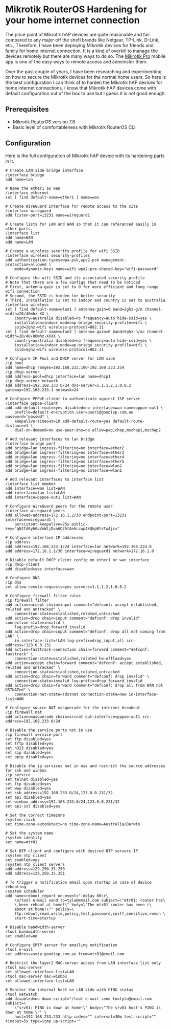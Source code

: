 # Mikrotik RouterOS Hardening for your home internet connection

The price point of Mikrotik hAP devices are quite reasonable and fair compared to any major off the shefl brands like Netgear, TP-Link, D-Link, etc., Therefore, I have been deploying Mikrotik devices for friends and family for home internet connection. It is a kind of overkill to manage the devices remotely but there are many ways to do so. The [Mikrotik Pro](https://play.google.com/store/apps/details?id=com.mikrotik.android.tikapp\&hl=en\&gl=US\&pli=1) mobile app is one of the easy ways to remote access and administer them.&#x20;

Over the past couple of years, I have been researching and experimenting on how to secure the Mikrotik devices for the normal home users. So here is the best configuration I can think of to harden the Mikrotik hAP devices for home internet connections. I know that Mikrotik hAP devices come with default configuration out of the box to use but I guess it is not good enough.&#x20;

## Prerequisites&#x20;

* Mikrotik RouterOS version 7.8
* Basic level of comfortableness with Mikrotik RouterOS CLI&#x20;

## Configuration

Here is the full configuraiton of Mikrotik hAP device with its hardening parts in it.&#x20;

```
# Create LAN side bridge interface 
/interface bridge
add name=lan

# Name the ether1 as wan
/interface ethernet
set [ find default-name=ether1 ] name=wan

# Create WireGuard interface for remote access to the site
/interface wireguard
add listen-port=13231 name=wireguard1

# Create lists for LAN and WAN so that it can referenced easily in other parts.
/interface list
add name=WAN
add name=LAN

# Create a wireless security profile for wifi SSID
/interface wireless security-profiles
add authentication-types=wpa-psk,wpa2-psk management-protection=allowed \
    mode=dynamic-keys name=wifi wpa2-pre-shared-key="wifi-password"

# Configure the wifi SSID and its associated security profile
# Note that there are a few configs that need to be noticed
# First, antenna-gain is set to 0 for more efficient and long range wifi connection
# Second, the SSID is hidden for better security
# Third, installation is set to indoor and country is set to australia
/interface wireless
set [ find default-name=wlan1 ] antenna-gain=0 band=2ghz-g/n channel-width=20/40mhz-XX \
    country=australia disabled=no frequency=auto hide-ssid=yes \
    installation=indoor mode=ap-bridge security-profile=wifi \
    ssid=2ghz-wifi wireless-protocol=802.11
set [ find default-name=wlan2 ] antenna-gain=0 band=5ghz-n/ac channel-width=20/40/80mhz-XXXX \
    country=australia disabled=no frequency=auto hide-ssid=yes \
    installation=indoor mode=ap-bridge security-profile=wifi \
    ssid=5ghz-wifi wireless-protocol=802.11
    
# Configure IP Pool and DHCP server for LAN side
/ip pool
add name=dhcp ranges=192.168.233.100-192.168.233.254
/ip dhcp-server
add address-pool=dhcp interface=lan name=dhcp1
/ip dhcp-server network
add address=192.168.233.0/24 dns-server=1.1.1.2,1.0.0.2 gateway=192.168.233.1 netmask=24

# Configure PPPoE-client to authenticate against ISP server
/interface pppoe-client
add add-default-route=yes disabled=no interface=wan name=pppoe-out1 \
    profile=default-encryption user=user1@goodisp.com.au password="passwd" \
    keepalive-timeout=10 add-default-route=yes default-route-distance=1 \
    dial-on-demand=no use-peer-dns=no allow=pap,chap,mschap1,mschap2
    
# Add relevant interfaces to lan bridge
/interface bridge port
add bridge=lan ingress-filtering=no interface=ether2
add bridge=lan ingress-filtering=no interface=ether3
add bridge=lan ingress-filtering=no interface=ether4
add bridge=lan ingress-filtering=no interface=ether5
add bridge=lan ingress-filtering=no interface=wlan2
add bridge=lan ingress-filtering=no interface=wlan1

# Add relevant interfaces to interface list
/interface list member
add interface=wan list=WAN
add interface=lan list=LAN
add interface=pppoe-out1 list=WAN

# Configure WireGuard peers for the remote user
/interface wireguard peers
add allowed-address=172.16.1.2/30 endpoint-port=13231 interface=wireguard1 \
    persistent-keepalive=25s public-key="gNJId0yhGvVnWljDvn6Q7htAekLcwp4kQkpBtrTw4jc="
    
# Configure interface IP addresses    
/ip address
add address=192.168.233.1/24 interface=lan network=192.168.233.0
add address=172.16.1.1/30 interface=wireguard1 network=172.16.1.0

# Disable default DHCP cleint config on ether1 or wan interface
/ip dhcp-client
add disabled=yes interface=wan

# Configure DNS 
/ip dns
set allow-remote-requests=yes servers=1.1.1.2,1.0.0.2

# Configure firewall filter rules
/ip firewall filter
add action=accept chain=input comment="defconf: accept established, related and untracked" \
    connection-state=established,related,untracked
add action=drop chain=input comment="defconf: drop invalid" connection-state=invalid \
    log-prefix=drop_forward_invalid
add action=drop chain=input comment="defconf: drop all not coming from LAN" \
    in-interface-list=!LAN log-prefix=drop_input_all src-address=!123.0.0.231
add action=fasttrack-connection chain=forward comment="defconf: fasttrack" \
    connection-state=established,related hw-offload=yes
add action=accept chain=forward comment="defconf: accept established, related and untracked" \
    connection-state=established,related,untracked
add action=drop chain=forward comment="defconf: drop invalid" \
    connection-state=invalid log-prefix=drop_forward_invalid
add action=drop chain=forward comment="defconf: drop all from WAN not DSTNATed" \
    connection-nat-state=!dstnat connection-state=new in-interface-list=WAN
   
# Configure source NAT masquerade for the internet breakout 
/ip firewall nat
add action=masquerade chain=srcnat out-interface=pppoe-out1 src-address=192.168.233.0/24

# Disable the service ports not in use
/ip firewall service-port
set ftp disabled=yes
set tftp disabled=yes
set h323 disabled=yes
set sip disabled=yes
set pptp disabled=yes

# Disable the ip services not in use and restrict the source addresses for ssh and winbox
/ip service
set telnet disabled=yes
set ftp disabled=yes
set www disabled=yes
set ssh address=192.168.233.0/24,123.0.0.231/32
set api disabled=yes
set winbox address=192.168.233.0/24,123.0.0.231/32
set api-ssl disabled=yes

# Set the correct timezone 
/system clock
set time-zone-autodetect=no time-zone-name=Australia/Darwin

# Set the system name
/system identity
set name=mtr01

# Set NTP client and configure with desired NTP servers IP
/system ntp client
set enabled=yes
/system ntp client servers
add address=129.250.35.250
add address=129.250.35.251

# To trigger a notification email upon startup in case of device rebooting
/system scheduler
add name=reboot_report on-event=":delay 60\r\
    \n/tool e-mail send to=tyla@email.com subject=\"mtr01: router has\
    \_been reboot at home!\" body=\"The mtr01 router has been r\
    eboot at home!\"" policy=\
    ftp,reboot,read,write,policy,test,password,sniff,sensitive,romon \
    start-time=startup

# Disable bandwidth-server
/tool bandwidth-server
set enabled=no

# Configure SMTP server for emailing notification
/tool e-mail
set address=smtp.goodisp.com.au from=mtr01@email.com

# Restrict the layer2 MAC-server access from LAN interface list only
/tool mac-server
set allowed-interface-list=LAN
/tool mac-server mac-winbox
set allowed-interface-list=LAN

# Monitor the internal host on LAN side with PING status
/tool netwatch
add disabled=no down-script="/tool e-mail send to=tyla@email.com subject=\
    \"srv01: PING is down at home!\" body=\"The srv01 host's PING is down at home!\"" \
    host=192.168.233.233 http-codes="" interval=30m test-script="" timeout=5s type=icmp up-script=""
```
